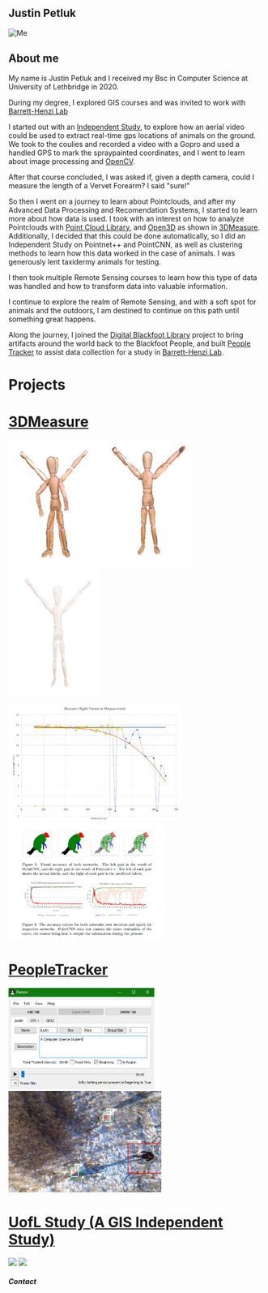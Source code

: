 ## Justin Petluk
![Me](https://raw.githubusercontent.com/hobbitsyfeet/hobbitsyfeet/gh-pages/images/Profile.jpg)
## About me 

My name is Justin Petluk and I received my Bsc in Computer Science at University of Lethbridge in 2020.

During my degree, I explored GIS courses and was invited to work with [Barrett-Henzi Lab](https://banzilab.github.io/people.html)

I started out with an [Independent Study](https://github.com/hobbitsyfeet/UofLStudy), to explore how an aerial video could be used to extract real-time gps locations of animals on the ground. We took to the coulies and recorded a video with a Gopro and used a handled GPS to mark the spraypainted coordinates, and I went to learn about image processing and [OpenCV](https://opencv.org/).

After that course concluded, I was asked if, given a depth camera, could I measure the length of a Vervet Forearm? I said "sure!"

So then I went on a journey to learn about Pointclouds, and after my Advanced Data Processing and Recomendation Systems, I started to learn more about how data is used. I took with an interest on how to analyze Pointclouds with [Point Cloud Library](https://pointclouds.org/), and [Open3D](http://www.open3d.org/) as shown in [3DMeasure](https://github.com/hobbitsyfeet/3DMeasure). Additionally, I decided that this could be done automatically, so I did an Independent Study on Pointnet++ and PointCNN, as well as clustering methods to learn how this data worked in the case of animals. I was generously lent taxidermy animals for testing.

I then took multiple Remote Sensing courses to learn how this type of data was handled and how to transform data into valuable information.

I continue to explore the realm of Remote Sensing, and with a soft spot for animals and the outdoors, I am destined to continue on this path until something great happens.

Along the journey, I joined the [Digital Blackfoot Library](https://blackfoot3d.github.io/webviewer-v1/) project to bring artifacts around the world back to the Blackfoot People, and built [People Tracker](https://github.com/hobbitsyfeet/PeopleTracker) to assist data collection for a study in [Barrett-Henzi Lab](https://banzilab.github.io/people.html).

# Projects

# [3DMeasure](https://github.com/hobbitsyfeet/3DMeasure)
<img src="https://raw.githubusercontent.com/hobbitsyfeet/3DMeasure/master/docs/photos/Source_Target.jpg" height="250" width="180"/><img src="https://raw.githubusercontent.com/hobbitsyfeet/3DMeasure/master/docs/photos/Target_Result.jpg" height="250" width="180"/> <img src="https://raw.githubusercontent.com/hobbitsyfeet/3DMeasure/master/docs/photos/Target_Result_PCA.jpg" height="250" width="180"/> 

<img src="https://raw.githubusercontent.com/hobbitsyfeet/3DMeasure/master/docs/DepthCameras/Distance(Kinect).PNG" height="231"/><img src="https://raw.githubusercontent.com/hobbitsyfeet/3DMeasure/master/docs/Reports/Figures/Network_Preds.jpg" height="231"/> 


# [PeopleTracker](https://github.com/hobbitsyfeet/PeopleTracker)
<img src="images/PeopleTracker_UI.png" height="200"/> <img src="images\PeopleTracker_Video.png" height="200"/> 

# [UofL Study (A GIS Independent Study)](https://github.com/hobbitsyfeet/UofLStudy)

<img src="https://raw.githubusercontent.com/hobbitsyfeet/UofLStudy/master/docs/Processing/Selected_Contours.PNG" height="231"/> <img src="https://raw.githubusercontent.com/hobbitsyfeet/UofLStudy/master/docs/Processing/Find_GPS2.PNG" height="231"/> 


##### Contact
